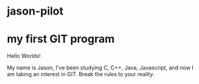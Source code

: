 # jason-pilot
my first GIT program
=
Hello Worlds!

My name is Jason, I've been studying C, C++, Java, Javascript, 
and now I am taking an interest in GIT. Break the rules to 
your reality.
